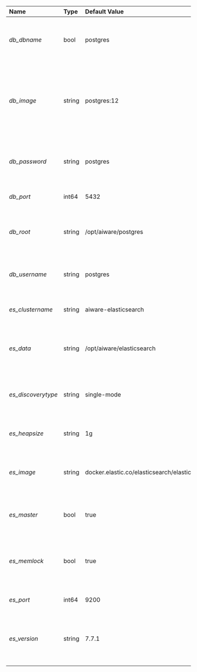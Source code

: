 | Name | Type | Default Value | Environment Var | Description |
 | :--- | :--- | :--- | :--- | :--- |
 | *db_dbname* | bool | postgres | _AIWARE_DB_DBNAME_ | This specifies the database name to use for aiWARE Edge |
| *db_image* | string | postgres:12 | _AIWARE_DB_IMAGE_ | This specifies docker image to use for the database service.  This must be a postgres variant. |
| *db_password* | string | postgres | _AIWARE_DB_USERNAME_ | *Secure* The DB Username to use for access to the database |
| *db_port* | int64 | 5432 | _AIWARE_DB_PORT_ | The port to use for the database |
| *db_root* | string | /opt/aiware/postgres | _AIWARE_DB_ROOT_ | This specifies the filesystem root to use for the database |
| *db_username* | string | postgres | _AIWARE_DB_USERNAME_ | The DB Username to use for access to the database |
| *es_clustername* | string | aiware-elasticsearch | _AIWARE_ES_CLUSTERNAME_ | This default cluster name to use for Elasticsearch |
| *es_data* | string | /opt/aiware/elasticsearch | _AIWARE_ES_DATA_ | This specifies the filesystem root to use for Elasticsearch |
| *es_discoverytype* | string | single-mode | _AIWARE_ES_DISCOVERYTYPE_ | The default mode to use for ElasticSearch (single vs cluster) |
| *es_heapsize* | string | 1g | _AIWARE_ES_HEAPSIZE_ | The heap size to use for ElasticSearch |
| *es_image* | string | docker.elastic.co/elasticsearch/elasticsearch:7.7.1 | _AIWARE_ES_IMAGE_ | This specifies docker image to use for Elasticsearch |
| *es_master* | bool | true | _AIWARE_ES_MASTER_ | The default node type of new Elasticsearch nodes |
| *es_memlock* | bool | true | _AIWARE_ES_MEMORYLOCK_ | Allow Elasticsearch JVM to lock the heap in memory through mlockall |
| *es_port* | int64 | 9200 | _AIWARE_ES_PORT_ | The port to use for Elasticsearch |
| *es_version* | string | 7.7.1 | _AIWARE_ES_VERSION_ | This specifies docker image version to use for Elasticsearch |
